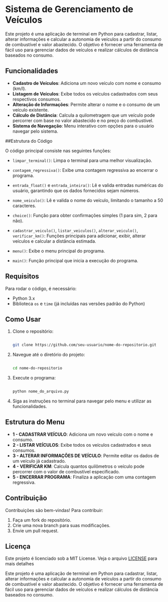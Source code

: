 # Sistema de Gerenciamento de Veículos

Este projeto é uma aplicação de terminal em Python para cadastrar, listar, alterar informações e calcular a autonomia de veículos a partir do consumo de combustível e valor abastecido. O objetivo é fornecer uma ferramenta de fácil uso para gerenciar dados de veículos e realizar cálculos de distância baseados no consumo.

## Funcionalidades

* **Cadastro de Veículos**: Adiciona um novo veículo com nome e consumo (km/l).
* **Listagem de Veículos**: Exibe todos os veículos cadastrados com seus respectivos consumos.
* **Alteração de Informações**: Permite alterar o nome e o consumo de um veículo existente.
* **Cálculo de Distância**: Calcula a quilometragem que um veículo pode percorrer com base no valor abastecido e no preço do combustível.
* **Sistema de Navegação**: Menu interativo com opções para o usuário navegar pelo sistema.

##Estrutura do Código

O código principal consiste nas seguintes funções:

* `limpar_terminal()`: Limpa o terminal para uma melhor visualização.

* `contagem_regressiva()`: Exibe uma contagem regressiva ao encerrar o programa.

* `entrada_float()` e `entrada_inteira()`: Lê e valida entradas numéricas do usuário, garantindo que os dados fornecidos sejam números.

* `nome_veiculo()`: Lê e valida o nome do veículo, limitando o tamanho a 50 caracteres.

* `choice()`: Função para obter confirmações simples (1 para sim, 2 para não).

* `cadastrar_veiculo()`, `listar_veiculos()`, `alterar_veiculo()`, `verificar_km()`: Funções principais para adicionar, exibir, alterar veículos e calcular a distância estimada.

* `menu()`: Exibe o menu principal do programa.

* `main()`: Função principal que inicia a execução do programa.

## Requisitos

Para rodar o código, é necessário:

* Python 3.x
* Biblioteca `os` e `time` (já incluídas nas versões padrão do Python)

## Como Usar

1. Clone o repositório:

   ```bash

   git clone https://github.com/seu-usuario/nome-do-repositorio.git

   ```
2. Navegue até o diretório do projeto:

   ```bash

   cd nome-do-repositorio

   ```
3. Execute o programa:

   ```bash

   python nome_do_arquivo.py

   ```
4. Siga as instruções no terminal para navegar pelo menu e utilizar as funcionalidades.

## Estrutura do Menu

* **1 - CADASTRAR VEÍCULO**: Adiciona um novo veículo com o nome e consumo.
* **2 - LISTAR VEÍCULOS**: Exibe todos os veículos cadastrados e seus consumos.
* **3 - ALTERAR INFORMAÇÕES DE VEÍCULO**: Permite editar os dados de um veículo já cadastrado.
* **4 - VERIFICAR KM**: Calcula quantos quilômetros o veículo pode percorrer com o valor de combustível especificado.
* **5 - ENCERRAR PROGRAMA**: Finaliza a aplicação com uma contagem regressiva.

## Contribuição

Contribuições são bem-vindas! Para contribuir:

1. Faça um fork do repositório.
2. Crie uma nova branch para suas modificações.
3. Envie um pull request.

## Licença

Este projeto é licenciado sob a MIT License. Veja o arquivo [LICENSE]() para mais detalhes

Este projeto é uma aplicação de terminal em Python para cadastrar, listar, alterar informações e calcular a autonomia de veículos a partir do consumo de combustível e valor abastecido. O objetivo é fornecer uma ferramenta de fácil uso para gerenciar dados de veículos e realizar cálculos de distância baseados no consumo.
